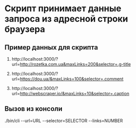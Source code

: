 # Скрипт принимает данные запроса из адресной строки браузера

## Пример данных для скрипта

1. http://localhost:3000/?url=http://rozetka.com.ua&maxLinks=200&selector=.g-title

2. http://localhost:3000/?url=https://dou.ua/&maxLinks=100&selector=.comment

3. http://localhost:3000/?url=http://webscraper.io/&maxLinks=10&selector=.caption

## Вызов из консоли

./bin/cli --url=URL --selector=SELECTOR --links=NUMBER
